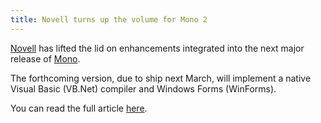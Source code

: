 ```yaml
---
title: Novell turns up the volume for Mono 2
---
```

[Novell](http://www.novell.com) has lifted the lid on enhancements integrated into the next major release of [Mono](http://www.go-mono.com).  
  
The forthcoming version, due to ship next March, will implement a native Visual Basic (VB.Net) compiler and Windows Forms (WinForms).  
  
You can read the full article [here](http://www.vnunet.com/news/1158239).  
